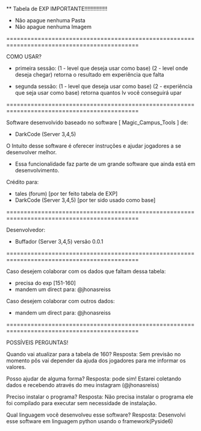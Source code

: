 ** Tabela de EXP
IMPORTANTE!!!!!!!!!!!!!!!
- Não apague nenhuma Pasta
- Não apague nenhuma Imagem

============================================================================================


COMO USAR?
- primeira sessão:
(1 - level que deseja usar como base)
(2 - level onde deseja chegar)
retorna o resultado em experiência que falta


- segunda sessão:
(1 - level que deseja usar como base)
(2 - experiência que seja usar como base)
retorna quantos lv você conseguirá upar


============================================================================================


Software desenvolvido baseado no software [ Magic_Campus_Tools ] de:
- DarkCode (Server 3,4,5)

O Intuíto desse software é oferecer instruções e ajudar jogadores a se desenvolver melhor.
- Essa funcionalidade faz parte de um grande software que ainda está em desenvolvimento.

Crédito para:
- tales (forum) [por ter feito tabela de EXP]
- DarkCode (Server 3,4,5) [por ter sido usado como base]


============================================================================================


Desenvolvedor:
- Buffador (Server 3,4,5)
versão 0.0.1


============================================================================================


Caso desejem colaborar com os dados que faltam dessa tabela:
- precisa do exp [151-160]
- mandem um direct para:
@jhonasreiss


Caso desejem colaborar com outros dados:
- mandem um direct para:
@jhonasreiss


============================================================================================

POSSÍVEIS PERGUNTAS!

Quando vai atualizar para a tabela de 160?
Resposta: Sem previsão no momento pôs vai depender da ajuda dos jogadores para me informar os valores.

Posso ajudar de alguma forma?
Resposta: pode sim! Estarei coletando dados e recebendo através do meu instagram (@jhonasreiss)

Preciso instalar o programa?
Resposta: Não precisa instalar o programa ele foi compilado para executar sem necessidade de instalação.

Qual linguagem você desenvolveu esse software?
Resposta: Desenvolvi esse software em linguagem python usando o framework(Pyside6)
